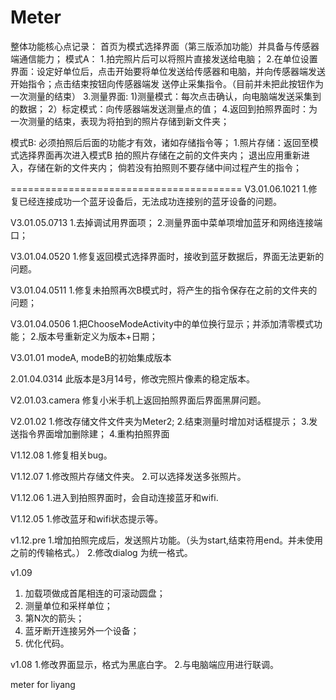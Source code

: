 # Meter
整体功能核心点记录：
首页为模式选择界面（第三版添加功能）并具备与传感器端通信能力；
模式A：
1.拍完照片后可以将照片直接发送给电脑；
2.在单位设置界面：设定好单位后，点击开始要将单位发送给传感器和电脑，并向传感器端发送开始指令；点击结束按钮向传感器端发
送停止采集指令。（目前并未把此按钮作为一次测量的结束）
3.测量界面:
    1)测量模式：每次点击确认，向电脑端发送采集到的数据；
    2）标定模式：向传感器端发送测量点的值；
4.返回到拍照界面时：为一次测量的结束，表现为将拍到的照片存储到新文件夹；

模式B:
必须拍照后后面的功能才有效，诸如存储指令等；
1.照片存储：返回至模式选择界面再次进入模式B 拍的照片存储在之前的文件夹内；
    退出应用重新进入，存储在新的文件夹内；
    倘若没有拍照则不要存储中间过程产生的指令；


========================================
V3.01.06.1021
1.修复已经连接成功一个蓝牙设备后，无法成功连接别的蓝牙设备的问题。


V3.01.05.0713
1.去掉调试用界面项；
2.测量界面中菜单项增加蓝牙和网络连接端口；



V3.01.04.0520
1.修复返回模式选择界面时，接收到蓝牙数据后，界面无法更新的问题。


V3.01.04.0511
1.修复未拍照再次B模式时，将产生的指令保存在之前的文件夹的问题；

V3.01.04.0506
1.把ChooseModeActivity中的单位换行显示；并添加清零模式功能；
2.版本号重新定义为版本+日期；


V3.01.01
modeA, modeB的初始集成版本

2.01.04.0314 此版本是3月14号，修改完照片像素的稳定版本。

V2.01.03.camera
修复小米手机上返回拍照界面后界面黑屏问题。

V2.01.02
1.修改存储文件文件夹为Meter2;
2.结束测量时增加对话框提示；
3.发送指令界面增加删除建；
4.重构拍照界面


V1.12.08
1.修复相关bug。


V1.12.07
1.修改照片存储文件夹。
2.可以选择发送多张照片。


V1.12.06
1.进入到拍照界面时，会自动连接蓝牙和wifi.


V1.12.05
1.修改蓝牙和wifi状态提示等。

v1.12.pre
1.增加拍照完成后，发送照片功能。（头为start,结束符用end。并未使用之前的传输格式。）
2.修改dialog 为统一格式。



v1.09
  1. 加载项做成首尾相连的可滚动圆盘；
  2. 测量单位和采样单位；
  3. 第N次的箭头；
  4. 蓝牙断开连接另外一个设备；
  5. 优化代码。

v1.08
1.修改界面显示，格式为黑底白字。
2.与电脑端应用进行联调。

meter for liyang
